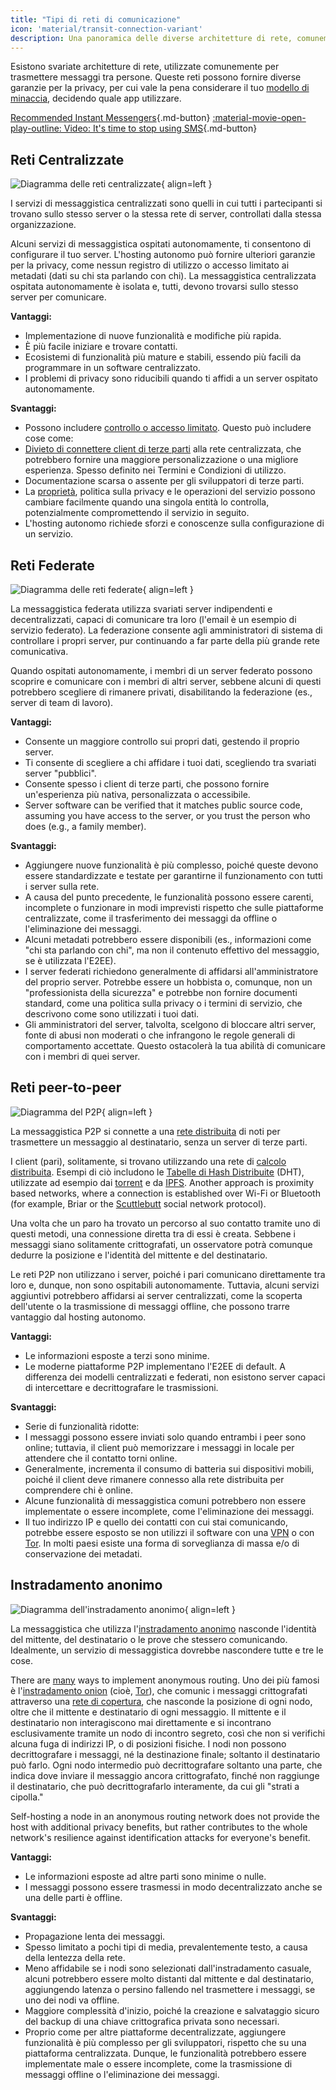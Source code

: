 ```yaml
---
title: "Tipi di reti di comunicazione"
icon: 'material/transit-connection-variant'
description: Una panoramica delle diverse architetture di rete, comunemente utilizzate dalle applicazioni di messaggistica istantanea.
---
```


Esistono svariate architetture di rete, utilizzate comunemente per trasmettere messaggi tra persone. Queste reti possono fornire diverse garanzie per la privacy, per cui vale la pena considerare il tuo [modello di minaccia](../basics/threat-modeling.md), decidendo quale app utilizzare.

[Recommended Instant Messengers](../real-time-communication.md ""){.md-button} [:material-movie-open-play-outline: Video: It's time to stop using SMS](https://www.privacyguides.org/videos/2025/01/24/its-time-to-stop-using-sms-heres-why/ ""){.md-button}

## Reti Centralizzate

![Diagramma delle reti centralizzate](../assets/img/layout/network-centralized.svg){ align=left }

I servizi di messaggistica centralizzati sono quelli in cui tutti i partecipanti si trovano sullo stesso server o la stessa rete di server, controllati dalla stessa organizzazione.

Alcuni servizi di messaggistica ospitati autonomamente, ti consentono di configurare il tuo server. L'hosting autonomo può fornire ulteriori garanzie per la privacy, come nessun registro di utilizzo o accesso limitato ai metadati (dati su chi sta parlando con chi). La messaggistica centralizzata ospitata autonomamente è isolata e, tutti, devono trovarsi sullo stesso server per comunicare.

**Vantaggi:**

- Implementazione di nuove funzionalità e modifiche più rapida.
- È più facile iniziare e trovare contatti.
- Ecosistemi di funzionalità più mature e stabili, essendo più facili da programmare in un software centralizzato.
- I problemi di privacy sono riducibili quando ti affidi a un server ospitato autonomamente.

**Svantaggi:**

- Possono includere [controllo o accesso limitato](https://drewdevault.com/2018/08/08/Signal.html). Questo può includere cose come:
- [Divieto di connettere client di terze parti](https://github.com/LibreSignal/LibreSignal/issues/37#issuecomment-217211165) alla rete centralizzata, che potrebbero fornire una maggiore personalizzazione o una migliore esperienza. Spesso definito nei Termini e Condizioni di utilizzo.
- Documentazione scarsa o assente per gli sviluppatori di terze parti.
- La [proprietà](https://web.archive.org/web/20210729191953/https://blog.privacytools.io/delisting-wire), politica sulla privacy e le operazioni del servizio possono cambiare facilmente quando una singola entità lo controlla, potenzialmente compromettendo il servizio in seguito.
- L'hosting autonomo richiede sforzi e conoscenze sulla configurazione di un servizio.

## Reti Federate

![Diagramma delle reti federate](../assets/img/layout/network-decentralized.svg){ align=left }

La messaggistica federata utilizza svariati server indipendenti e decentralizzati, capaci di comunicare tra loro (l'email è un esempio di servizio federato). La federazione consente agli amministratori di sistema di controllare i propri server, pur continuando a far parte della più grande rete comunicativa.

Quando ospitati autonomamente, i membri di un server federato possono scoprire e comunicare con i membri di altri server, sebbene alcuni di questi potrebbero scegliere di rimanere privati, disabilitando la federazione (es., server di team di lavoro).

**Vantaggi:**

- Consente un maggiore controllo sui propri dati, gestendo il proprio server.
- Ti consente di scegliere a chi affidare i tuoi dati, scegliendo tra svariati server "pubblici".
- Consente spesso i client di terze parti, che possono fornire un'esperienza più nativa, personalizzata o accessibile.
- Server software can be verified that it matches public source code, assuming you have access to the server, or you trust the person who does (e.g., a family member).

**Svantaggi:**

- Aggiungere nuove funzionalità è più complesso, poiché queste devono essere standardizzate e testate per garantirne il funzionamento con tutti i server sulla rete.
- A causa del punto precedente, le funzionalità possono essere carenti, incomplete o funzionare in modi imprevisti rispetto che sulle piattaforme centralizzate, come il trasferimento dei messaggi da offline o l'eliminazione dei messaggi.
- Alcuni metadati potrebbero essere disponibili (es., informazioni come "chi sta parlando con chi", ma non il contenuto effettivo del messaggio, se è utilizzata l'E2EE).
- I server federati richiedono generalmente di affidarsi all'amministratore del proprio server. Potrebbe essere un hobbista o, comunque, non un "professionista della sicurezza" e potrebbe non fornire documenti standard, come una politica sulla privacy o i termini di servizio, che descrivono come sono utilizzati i tuoi dati.
- Gli amministratori del server, talvolta, scelgono di bloccare altri server, fonte di abusi non moderati o che infrangono le regole generali di comportamento accettate. Questo ostacolerà la tua abilità di comunicare con i membri di quei server.

## Reti peer-to-peer

![Diagramma del P2P](../assets/img/layout/network-distributed.svg){ align=left }

La messaggistica P2P si connette a una [rete distribuita](https://en.wikipedia.org/wiki/Distributed_networking) di noti per trasmettere un messaggio al destinatario, senza un server di terze parti.

I client (pari), solitamente, si trovano utilizzando una rete di [calcolo distribuita](https://en.wikipedia.org/wiki/Distributed_computing). Esempi di ciò includono le [Tabelle di Hash Distribuite](https://en.wikipedia.org/wiki/Distributed_hash_table) (DHT), utilizzate ad esempio dai [torrent](https://en.wikipedia.org/wiki/BitTorrent_(protocol)) e da [IPFS](https://en.wikipedia.org/wiki/InterPlanetary_File_System). Another approach is proximity based networks, where a connection is established over Wi-Fi or Bluetooth (for example, Briar or the [Scuttlebutt](https://scuttlebutt.nz) social network protocol).

Una volta che un paro ha trovato un percorso al suo contatto tramite uno di questi metodi, una connessione diretta tra di essi è creata. Sebbene i messaggi siano solitamente crittografati, un osservatore potrà comunque dedurre la posizione e l'identità del mittente e del destinatario.

Le reti P2P non utilizzano i server, poiché i pari comunicano direttamente tra loro e, dunque, non sono ospitabili autonomamente. Tuttavia, alcuni servizi aggiuntivi potrebbero affidarsi ai server centralizzati, come la scoperta dell'utente o la trasmissione di messaggi offline, che possono trarre vantaggio dal hosting autonomo.

**Vantaggi:**

- Le informazioni esposte a terzi sono minime.
- Le moderne piattaforme P2P implementano l'E2EE di default. A differenza dei modelli centralizzati e federati, non esistono server capaci di intercettare e decrittografare le trasmissioni.

**Svantaggi:**

- Serie di funzionalità ridotte:
- I messaggi possono essere inviati solo quando entrambi i peer sono online; tuttavia, il client può memorizzare i messaggi in locale per attendere che il contatto torni online.
- Generalmente, incrementa il consumo di batteria sui dispositivi mobili, poiché il client deve rimanere connesso alla rete distribuita per comprendere chi è online.
- Alcune funzionalità di messaggistica comuni potrebbero non essere implementate o essere incomplete, come l'eliminazione dei messaggi.
- Il tuo indirizzo IP e quello dei contatti con cui stai comunicando, potrebbe essere esposto se non utilizzi il software con una [VPN](../vpn.md) o con [Tor](../tor.md). In molti paesi esiste una forma di sorveglianza di massa e/o di conservazione dei metadati.

## Instradamento anonimo

![Diagramma dell'instradamento anonimo](../assets/img/layout/network-anonymous-routing.svg){ align=left }

La messaggistica che utilizza l'[instradamento anonimo](https://doi.org/10.1007/978-1-4419-5906-5_628) nasconde l'identità del mittente, del destinatario o le prove che stessero comunicando. Idealmente, un servizio di messaggistica dovrebbe nascondere tutte e tre le cose.

There are [many](https://doi.org/10.1145/3182658) ways to implement anonymous routing. Uno dei più famosi è l'[instradamento onion](https://en.wikipedia.org/wiki/Onion_routing) (cioè, [Tor](tor-overview.md)), che comunic i messaggi crittografati attraverso una [rete di copertura](https://en.wikipedia.org/wiki/Overlay_network), che nasconde la posizione di ogni nodo, oltre che il mittente e destinatario di ogni messaggio. Il mittente e il destinatario non interagiscono mai direttamente e si incontrano esclusivamente tramite un nodo di incontro segreto, così che non si verifichi alcuna fuga di indirizzi IP, o di posizioni fisiche. I nodi non possono decrittografare i messaggi, né la destinazione finale; soltanto il destinatario può farlo. Ogni nodo intermedio può decrittografare soltanto una parte, che indica dove inviare il messaggio ancora crittografato, finché non raggiunge il destinatario, che può decrittografarlo interamente, da cui gli "strati a cipolla."

Self-hosting a node in an anonymous routing network does not provide the host with additional privacy benefits, but rather contributes to the whole network's resilience against identification attacks for everyone's benefit.

**Vantaggi:**

- Le informazioni esposte ad altre parti sono minime o nulle.
- I messaggi possono essere trasmessi in modo decentralizzato anche se una delle parti è offline.

**Svantaggi:**

- Propagazione lenta dei messaggi.
- Spesso limitato a pochi tipi di media, prevalentemente testo, a causa della lentezza della rete.
- Meno affidabile se i nodi sono selezionati dall'instradamento casuale, alcuni potrebbero essere molto distanti dal mittente e dal destinatario, aggiungendo latenza o persino fallendo nel trasmettere i messaggi, se uno dei nodi va offline.
- Maggiore complessità d'inizio, poiché la creazione e salvataggio sicuro del backup di una chiave crittografica privata sono necessari.
- Proprio come per altre piattaforme decentralizzate, aggiungere funzionalità è più complesso per gli sviluppatori, rispetto che su una piattaforma centralizzata. Dunque, le funzionalità potrebbero essere implementate male o essere incomplete, come la trasmissione di messaggi offline o l'eliminazione dei messaggi.
